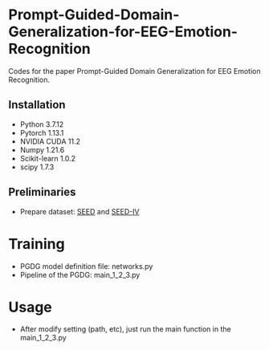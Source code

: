 # Prompt-Guided-Domain-Generalization-for-EEG-Emotion-Recognition
Codes for the paper Prompt-Guided Domain Generalization for EEG  Emotion Recognition.
## Installation
* Python 3.7.12
* Pytorch 1.13.1
* NVIDIA CUDA 11.2
* Numpy 1.21.6
* Scikit-learn 1.0.2
* scipy 1.7.3
  
## Preliminaries
* Prepare dataset: [SEED](https://bcmi.sjtu.edu.cn/~seed/index.html) and [SEED-IV](https://bcmi.sjtu.edu.cn/~seed/index.html)
  
# Training 
* PGDG model definition file: networks.py
* Pipeline of the PGDG: main_1_2_3.py

# Usage
* After modify setting (path, etc), just run the main function in the main_1_2_3.py
